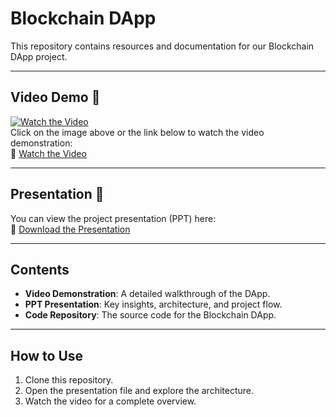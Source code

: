# Blockchain DApp

This repository contains resources and documentation for our Blockchain DApp project.

---

## Video Demo 🎥  
[![Watch the Video](https://img.youtube.com/vi/SuUXQhx3dow/0.jpg)](https://youtu.be/SuUXQhx3dow)  
Click on the image above or the link below to watch the video demonstration:  
🔗 [Watch the Video](https://youtu.be/SuUXQhx3dow)

---

## Presentation 📑  
You can view the project presentation (PPT) here:  
🔗 [Download the Presentation](./path-to-your-ppt-file.pptx)

---

## Contents  
- **Video Demonstration**: A detailed walkthrough of the DApp.  
- **PPT Presentation**: Key insights, architecture, and project flow.  
- **Code Repository**: The source code for the Blockchain DApp.

---

## How to Use  
1. Clone this repository.  
2. Open the presentation file and explore the architecture.  
3. Watch the video for a complete overview.
